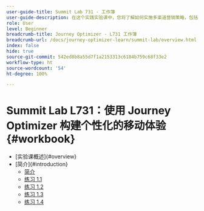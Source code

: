 ```yaml
---
user-guide-title: Summit Lab 731 - 工作簿
user-guide-description: 在这个实践实验课中，您将了解如何实施多渠道营销策略，包括应用程序内营销活动、推送通知、短信以及电子邮件消息传送营销活动和 Adobe Journey Optimizer 中的历程。
role: User
level: Beginner
breadcrumb-title: Journey Optimizer - L731 工作簿
breadcrumb-url: /docs/journey-optimizer-learn/summit-lab/overview.html
index: false
hide: true
source-git-commit: 542ed8b8a55d7f1a2153313c6184b759c68f33e2
workflow-type: ht
source-wordcount: '54'
ht-degree: 100%

---
```



# Summit Lab L731：使用 Journey Optimizer 构建个性化的移动体验 {#workbook}

+ [实验课概述]{#overview}
+ [简介]{#introduction}
   + [简介](/help/l731-lab-workbook/Introduction/introduction.md)
   + [练习 1.1](/help/l731-lab-workbook/Introduction/exercise-1-1.md)
   + [练习 1.2](/help/l731-lab-workbook/Introduction/exercise-1-2.md)
   + [练习 1.3](/help/l731-lab-workbook/Introduction/exercise-1-3.md)
   + [练习 1.4](/help/l731-lab-workbook/Introduction/exercise-1-4.md)
